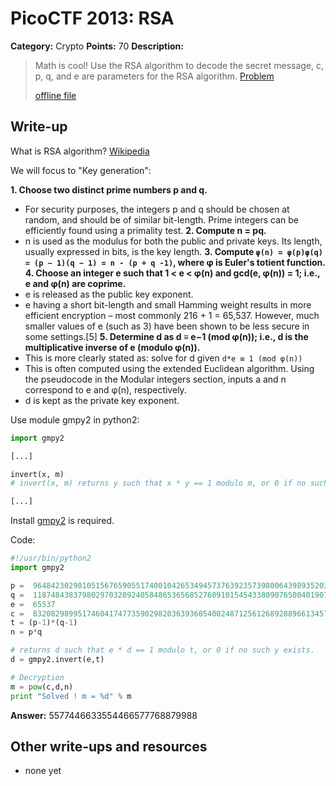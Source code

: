 # PicoCTF 2013: RSA

**Category:** Crypto
**Points:** 70
**Description:**

> Math is cool! Use the RSA algorithm to decode the secret message, c, p, q, and e are parameters for the RSA algorithm. [Problem](https://2013.picoctf.com/problems/rsa.txt)
>
> [offline file](rsa.txt)

## Write-up

What is RSA algorithm? [Wikipedia](http://en.wikipedia.org/wiki/RSA_(cryptosystem))

We will focus to "Key generation":

**1. Choose two distinct prime numbers p and q.**
* For security purposes, the integers p and q should be chosen at random, and should be of similar bit-length. Prime integers can be efficiently found using a primality test.
**2. Compute n = pq.**
* n is used as the modulus for both the public and private keys. Its length, usually expressed in bits, is the key length.
**3. Compute `φ(n) = φ(p)φ(q) = (p − 1)(q − 1) = n - (p + q -1)`, where φ is Euler's totient function.**
**4. Choose an integer e such that 1 < e < φ(n) and gcd(e, φ(n)) = 1; i.e., e and φ(n) are coprime.**
* e is released as the public key exponent.
* e having a short bit-length and small Hamming weight results in more efficient encryption – most commonly 216 + 1 = 65,537. However, much smaller values of e (such as 3) have been shown to be less secure in some settings.[5]
**5. Determine d as d ≡ e−1 (mod φ(n)); i.e., d is the multiplicative inverse of e (modulo φ(n)).**
* This is more clearly stated as: solve for d given `d*e ≡ 1 (mod φ(n))`
* This is often computed using the extended Euclidean algorithm. Using the pseudocode in the Modular integers section, inputs a and n correspond to e and φ(n), respectively.
* d is kept as the private key exponent.

Use module gmpy2 in python2:

```python
import gmpy2

[...]

invert(x, m)
# invert(x, m) returns y such that x * y == 1 modulo m, or 0 if no such y exists.

[...]
```

Install [gmpy2](https://code.google.com/p/gmpy/downloads/list) is required.

Code:

```python
#!/usr/bin/python2
import gmpy2

p =  9648423029010515676590551740010426534945737639235739800643989352039852507298491399561035009163427050370107570733633350911691280297777160200625281665378483
q =  11874843837980297032092405848653656852760910154543380907650040190704283358909208578251063047732443992230647903887510065547947313543299303261986053486569407
e =  65537
c =  83208298995174604174773590298203639360540024871256126892889661345742403314929861939100492666605647316646576486526217457006376842280869728581726746401583705899941768214138742259689334840735633553053887641847651173776251820293087212885670180367406807406765923638973161375817392737747832762751690104423869019034
t = (p-1)*(q-1)
n = p*q

# returns d such that e * d == 1 modulo t, or 0 if no such y exists.
d = gmpy2.invert(e,t)

# Decryption
m = pow(c,d,n)
print "Solved ! m = %d" % m
```

**Answer:** 5577446633554466577768879988

## Other write-ups and resources

* none yet